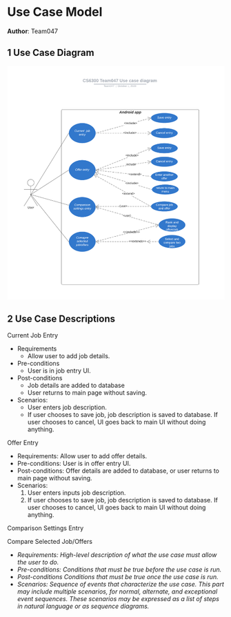 # Use Case Model

**Author**: Team047

## 1 Use Case Diagram

![Use case](./useCaseDiagram.png)

## 2 Use Case Descriptions

Current Job Entry

- Requirements 
  - Allow user to add job details.
- Pre-conditions
  - User is in job entry UI.
- Post-conditions
  - Job details are added to database
  - User returns to main page without saving.
- Scenarios:
  - User enters job description.
  - If user chooses to save job, job description is saved to database. If user chooses to cancel, UI goes back to main UI without doing anything.	      

Offer Entry

 - Requirements: Allow user to add offer details.
 - Pre-conditions: User is in offer entry UI.
 - Post-conditions: Offer details are added to database, or user returns to main page without saving.
 - Scenarios:
   1. User enters inputs job description.
   2. If user chooses to save job, job description is saved to database. If user chooses to cancel, UI goes back to main UI without doing anything.

Comparison Settings Entry

Compare Selected Job/Offers



- *Requirements: High-level description of what the use case must allow the user to do.*
- *Pre-conditions: Conditions that must be true before the use case is run.*
- *Post-conditions Conditions that must be true once the use case is run.*
- *Scenarios: Sequence of events that characterize the use case. This part may include multiple scenarios, for normal, alternate, and exceptional event sequences. These scenarios may be expressed as a list of steps in natural language or as sequence diagrams.*